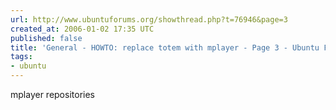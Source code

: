 ```yaml
---
url: http://www.ubuntuforums.org/showthread.php?t=76946&page=3
created_at: 2006-01-02 17:35 UTC
published: false
title: 'General - HOWTO: replace totem with mplayer - Page 3 - Ubuntu Forums'
tags:
- ubuntu
---
```


mplayer repositories
